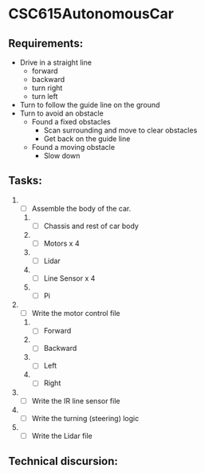 # CSC615AutonomousCar
## Requirements:
- Drive in a straight line
  - forward
  - backward
  - turn right
  - turn left
- Turn to follow the guide line on the ground
- Turn to avoid an obstacle
  - Found a fixed obstacles
    - Scan surrounding and move to clear obstacles
    - Get back on the guide line
  - Found a moving obstacle
    - Slow down

## Tasks:
1. - [ ] Assemble the body of the car.
   1. - [ ] Chassis and rest of car body
   2. - [ ] Motors x 4
   3. - [ ] Lidar
   4. - [ ] Line Sensor x 4
   5. - [ ] Pi
2. - [ ] Write the motor control file
   1. - [ ] Forward
   2. - [ ] Backward
   3. - [ ] Left
   4. - [ ] Right
3. - [ ] Write the IR line sensor file
4. - [ ] Write the turning (steering) logic
5. - [ ] Write the Lidar file
## Technical discursion: